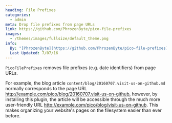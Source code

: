 ```yaml
---
heading: File Prefixes
categories:
  - admin
meta: Drop file prefixes from page URLs
link: https://github.com/PhrozenByte/pico-file-prefixes
images:
  - /themes/images/fullsize/default_theme.png
info:
  By: "[PhrozenByte](https://github.com/PhrozenByte/pico-file-prefixes)"
  Last Updated: 7/07/16
---
```

`PicoFilePrefixes` removes file prefixes (e.g. date identifiers) from page URLs.

For example, the blog article `content/blog/20160707.visit-us-on-github.md` normally corresponds to the page URL <http://example.com/pico/blog/20160707.visit-us-on-github>, however, by installing this plugin, the article will be accessible through the much more user-friendly URL <http://example.com/pico/blog/visit-us-on-github>. This makes organizing your website's pages on the filesystem easier than ever before.
